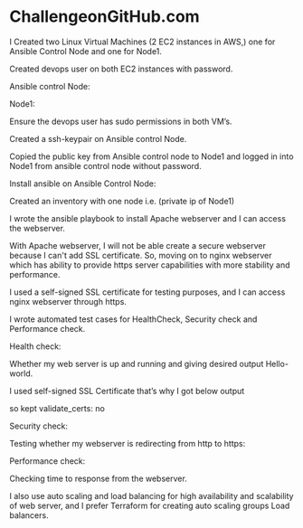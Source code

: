 # ChallengeonGitHub.com
I Created two Linux Virtual Machines (2 EC2 instances in AWS,) one for Ansible Control Node and one for Node1. 

Created devops user on both EC2 instances with password. 

Ansible control Node: 

Node1: 

Ensure the devops user has sudo permissions in both VM’s. 

Created a ssh-keypair on Ansible control Node. 

Copied the public key from Ansible control node to Node1 and logged in into Node1 from ansible control node without password. 


Install ansible on Ansible Control Node: 

Created an inventory with one node i.e. (private ip of Node1) 

I wrote the ansible playbook to install Apache webserver and I can access the webserver.  

With Apache webserver, I will not be able create a secure webserver because I can't add SSL certificate. So, moving on to nginx webserver which has ability to provide https server capabilities with more stability and performance. 
 

I used a self-signed SSL certificate for testing purposes, and I can access nginx webserver through https.  
 

I wrote automated test cases for HealthCheck, Security check and Performance check.  

Health check: 

Whether my web server is up and running and giving desired output Hello-world.  

I used self-signed SSL Certificate that’s why I got below output  

so kept validate_certs: no 

Security check: 

Testing whether my webserver is redirecting from http to https:  

Performance check: 

Checking time to response from the webserver. 

I also use auto scaling and load balancing for high availability and scalability of web server, and I prefer Terraform for creating auto scaling groups Load balancers. 
